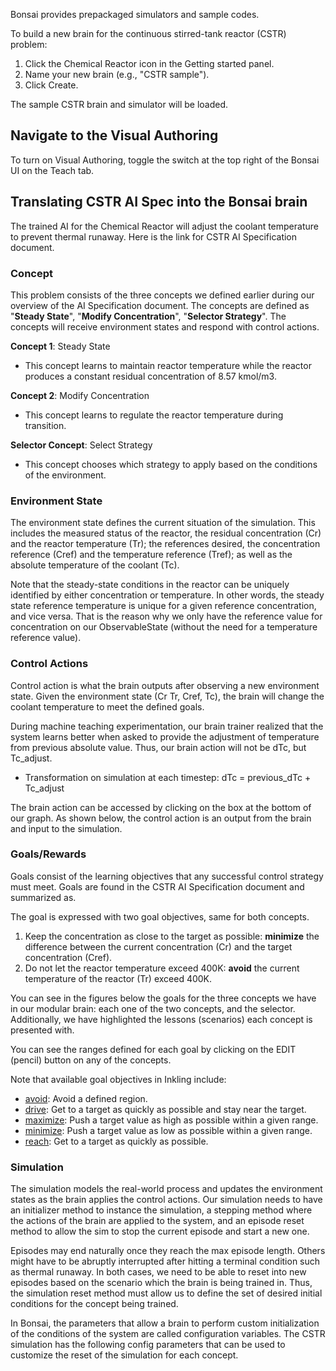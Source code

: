 Bonsai provides prepackaged simulators and sample codes.

To build a new brain for the continuous stirred-tank reactor (CSTR) problem:

1. Click the Chemical Reactor icon in the Getting started panel.
2. Name your new brain (e.g., "CSTR sample").
3. Click Create.

The sample CSTR brain and simulator will be loaded.

## Navigate to the Visual Authoring

To turn on Visual Authoring, toggle the switch at the top right of the Bonsai UI on the Teach tab.

## Translating CSTR AI Spec into the Bonsai brain

The trained AI for the Chemical Reactor will adjust the coolant temperature to prevent thermal runaway. Here is the link for CSTR AI Specification document.

### Concept

This problem consists of the three concepts we defined earlier during our overview of the AI Specification document. The concepts are defined as "**Steady State**", "**Modify Concentration**", "**Selector Strategy**". The concepts will receive environment states and respond with control actions.

**Concept 1**: Steady State

- This concept learns to maintain reactor temperature while the reactor produces a constant residual concentration of 8.57 kmol/m3.

**Concept 2**: Modify Concentration

- This concept learns to regulate the reactor temperature during transition.

**Selector Concept**: Select Strategy

- This concept chooses which strategy to apply based on the conditions of the environment.


### Environment State

The environment state defines the current situation of the simulation. This includes the measured status of the reactor, the residual concentration (Cr) and the reactor temperature (Tr); the references desired, the concentration reference (Cref) and the temperature reference (Tref); as well as the absolute temperature of the coolant (Tc).

Note that the steady-state conditions in the reactor can be uniquely identified by either concentration or temperature. In other words, the steady state reference temperature is unique for a given reference concentration, and vice versa. That is the reason why we only have the reference value for concentration on our ObservableState (without the need for a temperature reference value).

### Control Actions
Control action is what the brain outputs after observing a new environment state. Given the environment state (Cr Tr, Cref, Tc), the brain will change the coolant temperature to meet the defined goals.

During machine teaching experimentation, our brain trainer realized that the system learns better when asked to provide the adjustment of temperature from previous absolute value. Thus, our brain action will not be dTc, but Tc_adjust.

- Transformation on simulation at each timestep: dTc = previous_dTc + Tc_adjust

The brain action can be accessed by clicking on the box at the bottom of our graph. As shown below, the control action is an output from the brain and input to the simulation.

### Goals/Rewards

Goals consist of the learning objectives that any successful control strategy must meet. Goals are found in the CSTR AI Specification document and summarized as.

The goal is expressed with two goal objectives, same for both concepts.

1. Keep the concentration as close to the target as possible: **minimize** the difference between the current concentration (Cr) and the target concentration (Cref).
2. Do not let the reactor temperature exceed 400K: **avoid** the current temperature of the reactor (Tr) exceed 400K.

You can see in the figures below the goals for the three concepts we have in our modular brain: each one of the two concepts, and the selector. Additionally, we have highlighted the lessons (scenarios) each concept is presented with.

You can see the ranges defined for each goal by clicking on the EDIT (pencil) button on any of the concepts.

Note that available goal objectives in Inkling include:

- [avoid](https://docs.microsoft.com/en-gb/bonsai/inkling/keywords/goal?tabs=avoid): Avoid a defined region.
- [drive](https://docs.microsoft.com/en-gb/bonsai/inkling/keywords/goal?tabs=drive): Get to a target as quickly as possible and stay near the target.
- [maximize](https://docs.microsoft.com/en-gb/bonsai/inkling/keywords/goal?tabs=max): Push a target value as high as possible within a given range.
- [minimize](https://docs.microsoft.com/en-gb/bonsai/inkling/keywords/goal?tabs=min): Push a target value as low as possible within a given range.
- [reach](https://docs.microsoft.com/en-gb/bonsai/inkling/keywords/goal?tabs=reach): Get to a target as quickly as possible.

### Simulation

The simulation models the real-world process and updates the environment states as the brain applies the control actions. Our simulation needs to have an initializer method to instance the simulation, a stepping method where the actions of the brain are applied to the system, and an episode reset method to allow the sim to stop the current episode and start a new one.

Episodes may end naturally once they reach the max episode length. Others might have to be abruptly interrupted after hitting a terminal condition such as thermal runaway. In both cases, we need to be able to reset into new episodes based on the scenario which the brain is being trained in. Thus, the simulation reset method must allow us to define the set of desired initial conditions for the concept being trained.

In Bonsai, the parameters that allow a brain to perform custom initialization of the conditions of the system are called configuration variables. The CSTR simulation has the following config parameters that can be used to customize the reset of the simulation for each concept.
